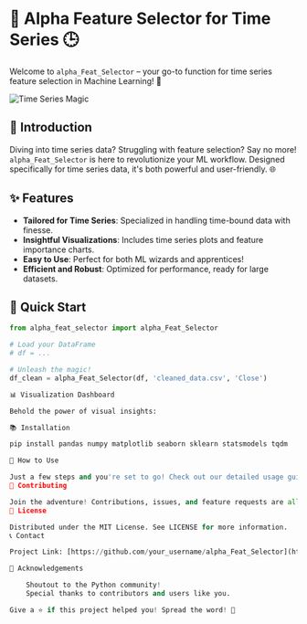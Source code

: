 # 🌟 Alpha Feature Selector for Time Series 🕒

Welcome to `alpha_Feat_Selector` – your go-to function for time series feature selection in Machine Learning! 🚀

![Time Series Magic](link_to_banner_image)

## 📖 Introduction

Diving into time series data? Struggling with feature selection? Say no more! `alpha_Feat_Selector` is here to revolutionize your ML workflow. Designed specifically for time series data, it's both powerful and user-friendly. 🌐

## ✨ Features

- **Tailored for Time Series**: Specialized in handling time-bound data with finesse.
- **Insightful Visualizations**: Includes time series plots and feature importance charts.
- **Easy to Use**: Perfect for both ML wizards and apprentices!
- **Efficient and Robust**: Optimized for performance, ready for large datasets.

## 🚀 Quick Start

```python
from alpha_feat_selector import alpha_Feat_Selector

# Load your DataFrame
# df = ...

# Unleash the magic!
df_clean = alpha_Feat_Selector(df, 'cleaned_data.csv', 'Close')

📊 Visualization Dashboard

Behold the power of visual insights:

📚 Installation

pip install pandas numpy matplotlib seaborn sklearn statsmodels tqdm

🤖 How to Use

Just a few steps and you're set to go! Check out our detailed usage guide.
👐 Contributing

Join the adventure! Contributions, issues, and feature requests are all welcome. Let's make alpha_Feat_Selector even more awesome! 🌟
📜 License

Distributed under the MIT License. See LICENSE for more information.
📞 Contact

Project Link: [https://github.com/your_username/alpha_Feat_Selector](https://github.com/AIFlowML/Time_Series_Tools)

🙌 Acknowledgements

    Shoutout to the Python community!
    Special thanks to contributors and users like you.

Give a ⭐️ if this project helped you! Spread the word! 📢
